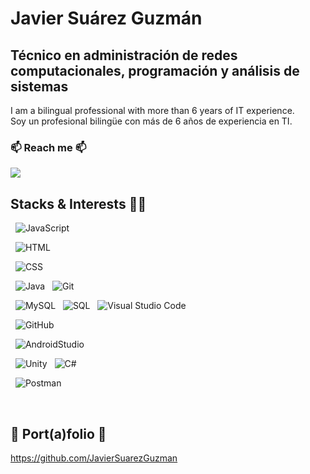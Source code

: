 # Javier Suárez Guzmán
## Técnico en administración de redes computacionales, programación y análisis de sistemas

I am a bilingual professional with more than 6 years of IT experience. <br>
Soy un profesional bilingüe con más de 6 años de experiencia en TI.

### 📫 Reach me 📫 
<a href="https://www.linkedin.com/in/javier-suarez-guzman/"><img src="https://img.shields.io/badge/Javier%20Su%C3%A1rez%20Guzm%C3%A1n-blue?logo=Linkedin&logoColor=white"/></a>


## Stacks & Interests 👨‍💻


 <!-- dos estilos distintos de llamar los shields, aprendidos al ver los README.md de otras personas -->

&nbsp; ![JavaScript](https://img.shields.io/badge/-Javascript-333333?style=flat&logo=Javascript)
<!--     <img alt="JavaScript" src="https://img.shields.io/badge/JavaScript%20-%23F7DF1E.svg?logo=javascript&logoColor=black"></a> -->
<!-- ![HTML](https://img.shields.io/badge/-HTML-333333?style=flat&logo=HTML5) -->
&nbsp;  <img alt="HTML" src="https://img.shields.io/badge/HTML%20-%23E34F26.svg?logo=html5&logoColor=white">
<!-- ![CSS](https://img.shields.io/badge/-CSS-333333?style=flat&logo=CSS3&logoColor=1572B6) -->
&nbsp;  <img alt="CSS" src="https://img.shields.io/badge/CSS%20-%231572B6.svg?logo=css3&logoColor=white">
<!-- ![Java](https://img.shields.io/badge/-Java-333333?style=flat&logo=Java&logoColor=FFA518) -->
&nbsp;  <img alt="Java" src="https://img.shields.io/badge/Java-%23007396.svg?logo=java&logoColor=white">
&nbsp; ![Git](https://img.shields.io/badge/-Git-333333?style=flat&logo=git)
<!--     <a href="#"><img alt="Git" src="https://img.shields.io/badge/Git%20-%23F05033.svg?logo=git&logoColor=white"></a> -->

&nbsp; ![MySQL](https://img.shields.io/badge/-MySQL?style=flat&logo=mysql)
&nbsp;    <img alt="SQL" src="https://img.shields.io/badge/SQL%20-%23025E8C.svg?logo=amazon-dynamodb&logoColor=white"/>
&nbsp; ![Visual Studio Code](https://img.shields.io/badge/-VisualStudioCode-333333?style=flat&logo=VisualStudioCode&logoColor=007ACC)
<!--     <a href="#"><img alt="Visual Studio Code" src="https://img.shields.io/badge/Visual%20Studio%20Code-0078d7.svg?logo=visual-studio-code&logoColor=white"></a> -->


&nbsp; ![GitHub](https://img.shields.io/badge/-GitHub-333333?style=flat&logo=github)
<!-- ![Firebase](https://img.shields.io/badge/-firebase-333333?style=flat&logo=firebase) -->
&nbsp; ![AndroidStudio](https://img.shields.io/badge/-AndroidStudio-333333?style=flat&logo=AndroidStudio)

&nbsp; ![Unity](https://img.shields.io/badge/-Unity-333333?style=flat&logo=Unity) 
&nbsp; ![C#](https://img.shields.io/badge/-C%23-333333?style=flat&logo=CSharp)
<!--  <img alt="C#" src="https://img.shields.io/badge/-C%23-white?logo=CSharp&logoColor=white"> -->
&nbsp; <img alt="Postman" src="https://img.shields.io/badge/Postman-FF6C37?logo=postman&logoColor=white">


<br>

## 💼 Port(a)folio 💼
<a href="https://github.com/JavierSuarezGuzman">https://github.com/JavierSuarezGuzman</a>







<!--

### Hi there 👋

Whispering...

**JavierSuarezGuzman/JavierSuarezGuzman** is a ✨ _special_ ✨ repository because its `README.md` (this file) appears on your GitHub profile.

Here are some ideas to get you started:

- 🔭 I’m currently working on ...
- 🌱 I’m currently learning ...
- 👯 I’m looking to collaborate on ...
- 🤔 I’m looking for help with ...
- 💬 Ask me about ...
- 📫 How to reach me: ...
- 😄 Pronouns: ...
- ⚡ Fun fact: ...
-->




<!-- https://shields.io/ -->




